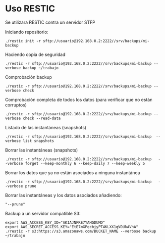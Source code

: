 # Uso RESTIC

Se utilizara RESTIC contra un servidor STFP

Iniciando repositorio:

	./restic init -r sftp://usuario@192.168.0.2:2222//srv/backups/mi-backup

Haciendo copia de seguridad

	./restic -r sftp://usuario@192.168.0.2:2222//srv/backups/mi-backup --verbose backup ~/trabajo
	
Comprobación backup

	./restic -r sftp://usuario@192.168.0.2:2222//srv/backups/mi-backup --verbose check
	
Comprobación completa de todos los datos (para verificar que no están corruptos)
	
	./restic -r sftp://usuario@192.168.0.2:2222//srv/backups/mi-backup --verbose check --read-data

Listado de las instantáneas (snapshots)
	
	./restic -r sftp://usuario@192.168.0.2:2222//srv/backups/mi-backup  --verbose list snapshots
	
Borrar las instantáneas (snapshots)
	
	./restic -r sftp://usuario@192.168.0.2:2222//srv/backups/mi-backup   --verbose forget --keep-monthly 6 --keep-daily 7 --keep-weekly 5
	
Borrar los datos que ya no están asociados a ninguna instantánea

	./restic -r sftp://usuario@192.168.0.2:2222//srv/backups/mi-backup   --verbose prune

Borrar las instantáneas y los datos asociados añadiendo: 

	"--prune"
	
Backup a un servidor compatible S3:

	export AWS_ACCESS_KEY_ID="AKIAJNFRE7YAHGDUMD"
	export AWS_SECRET_ACCESS_KEY="EtE7mGPqcbjyPT4KLXX1qVDUkAVhA"
	./restic -r s3:https://s3.amazonaws.com/BUCKET_NAME --verbose backup  ~/trabajo 
